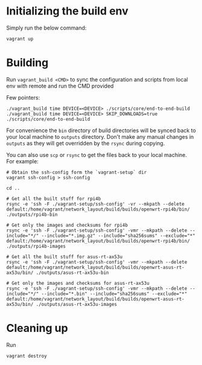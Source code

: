 # Initializing the build env

Simply run the below command:

```
vagrant up
```

# Building

Run `vagrant_build <CMD>` to sync the configuration and scripts from local env with remote and run the CMD provided

Few pointers:

```
./vagrant_build time DEVICE=<DEVICE> ./scripts/core/end-to-end-build
./vagrant_build time DEVICE=<DEVICE> SKIP_DOWNLOADS=true ./scripts/core/end-to-end-build
```

For convenience the `bin` directory of build directories will be synced back to your local machine to `outputs` directory.
Don't make any manual changes in `outputs` as they will get overridden by the `rsync` during copying.

You can also use `scp` or `rsync` to get the files back to your local machine.
For example:

```
# Obtain the ssh-config form the `vagrant-setup` dir
vagrant ssh-config > ssh-config

cd ..

# Get all the built stuff for rpi4b
rsync -e 'ssh -F ./vagrant-setup/ssh-config' -vr --mkpath --delete default:/home/vagrant/network_layout/build/builds/openwrt-rpi4b/bin/ ./outputs/rpi4b-bin

# Get only the images and checksums for rpi4b
rsync -e 'ssh -F ./vagrant-setup/ssh-config' -vmr --mkpath --delete --include="*/" --include="*.img.gz" --include="sha256sums" --exclude="*" default:/home/vagrant/network_layout/build/builds/openwrt-rpi4b/bin/ ./outputs/rpi4b-images

# Get all the built stuff for asus-rt-ax53u
rsync -e 'ssh -F ./vagrant-setup/ssh-config' -vmr --mkpath --delete default:/home/vagrant/network_layout/build/builds/openwrt-asus-rt-ax53u/bin/ ./outputs/asus-rt-ax53u-bin

# Get only the images and checksums for asus-rt-ax53u
rsync -e 'ssh -F ./vagrant-setup/ssh-config' -vmr --mkpath --delete --include="*/" --include="*.bin" --include="sha256sums" --exclude="*" default:/home/vagrant/network_layout/build/builds/openwrt-asus-rt-ax53u/bin/ ./outputs/asus-rt-ax53u-images
```

# Cleaning up

Run

```
vagrant destroy
```
